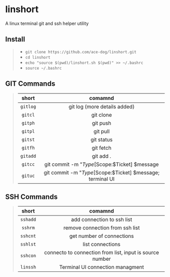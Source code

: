 # linshort
A linux terminal git and ssh helper utility

## Install
> - `git clone https://github.com/ace-dog/linshort.git`
> - `cd linshort`
> - `echo "source $(pwd)/linshort.sh $(pwd)" >> ~/.bashrc`
> - `source ~/.bashrc`

## GIT Commands
> | short     |    comamnd    |
> |:---------:|:-------------:|
> |   `gitlog` | git log (more details added)
> |   `gitcl`  | git clone
> |   `gitph`   | git push
> |   `gitpl`   | git pull
> |   `gitst`   | git status
> |   `gitfh`   | git fetch
> |   `gitadd`  | git add .
> |   `gitcc`  | git commit -m "$Type[$Scope:$Ticket] $message
> |   `gituc`  | git commit -m "$Type[$Scope:$Ticket] $message; terminal UI

## SSH Commands
> | short     |    comamnd    |
> |:---------:|:-------------:|
> |   `sshadd`  | add connection to ssh list
> |   `sshrm`   | remove connection from  ssh list
> |   `sshcnt`  | get number of connections
> |   `sshlst`  | list connections
> |   `sshcon`  | connecto to connection from list, input is source number
> |   `linssh`  | Terminal UI connection managment

